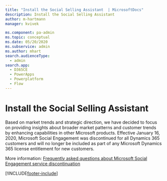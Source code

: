 ```yaml
---
title: "Install the Social Selling Assistant  | MicrosoftDocs"
description: Install the Social Selling Assistant
author: m-hartmann
manager: kvivek

ms.component: pa-admin
ms.topic: conceptual
ms.date: 05/20/2020
ms.subservice: admin
ms.author: mhart
search.audienceType: 
  - admin
search.app:
  - D365CE
  - PowerApps
  - Powerplatform
  - Flow
---
```

# Install the Social Selling Assistant

<!-- legacy procedure -->

Based on market trends and strategic direction, we have decided to focus on providing insights about broader market patterns and customer trends by enhancing capabilities in other Microsoft products.
Effective January 16, 2020, Microsoft Social Engagement was discontinued for all Dynamics 365 customers and will no longer be included as part of any Microsoft Dynamics 365 license entitlement for new customers.

More information: [Frequently asked questions about Microsoft Social Engagement service discontinuation](/dynamics365/social-engagement/eol/discontinuation-faq)



[!INCLUDE[footer-include](../includes/footer-banner.md)]